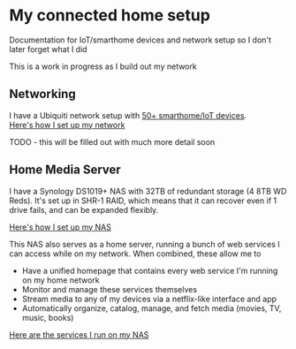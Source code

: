 # My connected home setup
Documentation for IoT/smarthome devices and network setup so I don't later forget what I did

This is a work in progress as I build out my network

## Networking

I have a Ubiquiti network setup with [50+ smarthome/IoT devices](Networking/smarthome_inventory.md).  
[Here's how I set up my network](Networking/network_setup_notes.md)

TODO - this will be filled out with much more detail soon

## Home Media Server

I have a Synology DS1019+ NAS with 32TB of redundant storage (4 8TB WD Reds). It's set up in SHR-1 RAID, which means that it can recover even if 1 drive fails, and can be expanded flexibly. 

[Here's how I set up my NAS](NAS/nas_setup_notes.md)

This NAS also serves as a home server, running a bunch of web services I can access while on my network.
When combined, these allow me to
- Have a unified homepage that contains every web service I'm running on my home network
- Monitor and manage these services themselves
- Stream media to any of my devices via a netflix-like interface and app
- Automatically organize, catalog, manage, and fetch media (movies, TV, music, books)

[Here are the services I run on my NAS](NAS/docker_services.md)
